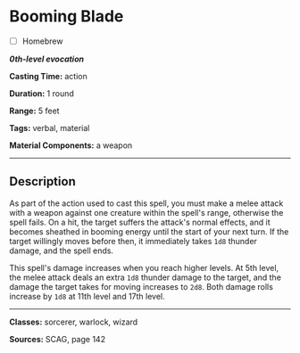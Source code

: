# Booming Blade

- [ ] Homebrew

***0th-level evocation***

**Casting Time:** action

**Duration:** 1 round

**Range:** 5 feet

**Tags:** verbal, material

**Material Components:** a weapon

---

## Description
As part of the action used to cast this spell, you must make a melee attack with a weapon against one creature within the spell's range, otherwise the spell fails.
On a hit, the target suffers the attack's normal effects, and it becomes sheathed in booming energy until the start of your next turn.
If the target willingly moves before then, it immediately takes `1d8` thunder damage, and the spell ends.

This spell's damage increases when you reach higher levels.
At 5th level, the melee attack deals an extra `1d8` thunder damage to the target, and the damage the target takes for moving increases to `2d8`.
Both damage rolls increase by `1d8` at 11th level and 17th level.

---

**Classes:** sorcerer, warlock, wizard

**Sources:** SCAG, page 142
